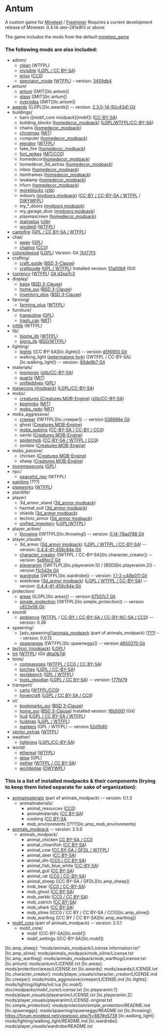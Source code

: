 # Antum
A custom game for [Minetest](http://www.minetest.net/) / [Freeminer](http://freeminer.org/)
Requires a current development release of Minetest: 0.4.14-dev-281e9f3 or above

The game includes the mods from the default [minetest_game](https://github.com/minetest/minetest_game/tree/master/mods)

### The following mods are also included:
* admin/
    * [clean][] (WTFPL)
    * [invisible][] ([LGPL / CC BY-SA](mods/admin/invisible/readme.txt))
    * [privs][] ([CC0](mods/admin/privs/init.lua))
    * [spectator_mode][] ([WTFPL][spectator_mode lic]) - version: [3459db4][spectator_mode version]
* antum/
    * [antum][] ([MIT][lic.antum])
    * [glass][antum_glass] ([MIT][lic.antum])
	* [overrides][antum_overrides] ([MIT][lic.antum])
* [awards][] ([LGPL][lic.awards]) -- version: [2.3.0-14-92c43d1 Git][ver.awards]
* buildings/
    * barn ([mobf_core modpack][mobf]) ([CC-BY-SA](doc/modpacks/mobf_core/License.txt))
    * building_blocks ([homedecor_modpack][homedecor]) ([LGPL/WTFPL/CC-BY-SA](doc/modpacks/homedecor/LICENSE))
    * chains ([homedecor_modpack][homedecor])
    * [christmas][] ([MIT](mods/buildings/christmas/LICENSE.txt))
    * computer ([homedecor_modpack][homedecor])
    * [elevator][] ([WTFPL](mods/buildings/elevator/readme.txt))
    * fake_fire ([homedecor_modpack][homedecor])
    * [fort_spikes][] ([MIT/CC0](mods/buildings/fort_spikes/LICENSE))
    * homedecor([homedecor_modpack][homedecor])
    * homedecor_3d_extras ([homedecor_modpack][homedecor])
    * inbox ([homedecor_modpack][homedecor])
    * itemframes ([homedecor_modpack][homedecor])
    * lavalamp ([homedecor_modpack][homedecor])
    * lrfurn ([homedecor_modpack][homedecor])
    * [moreblocks][] ([zlib](mods/buildings/moreblocks/LICENSE.md))
    * mdoors ([mydoors modpack][mydoors]) ([CC-BY / CC-BY-SA / WTFPL](mods/buildings/mdoors/README.txt) / [DWYWFPL](doc/modpacks/mydoors/licence.txt))
    * my_*_doors ([mydoors modpack][mydoors])
    * my_garage_door ([mydoors modpack][mydoors])
    * plasmascreen ([homedecor_modpack][homedecor])
    * [stairsplus][] ([zlib](mods/buildings/stairsplus/LICENSE.txt))
    * [windmill][] ([WTFPL](mods/buildings/windmill/README.md))
* [campfire][] ([GPL / CC BY-SA / WTFPL](mods/campfire/README.md))
* chat/
    * [away][] ([GPL](mods/chat/away/COPYING))
    * [chatlog][] ([CC0](mods/chat/chatlog/Readme.txt))
* [coloredwood][] ([LGPL](mods/coloredwood/LICENSE)) Version: Git [7b177f3][coloredwood version]
* crafting/
    * [craft_guide][] ([BSD 3-Clause](mods/crafting/craft_guide/LICENSE))
    * [craftguide][] ([GPL / WTFPL](mods/crafting/craftguide/LICENSE)) Installed version: [51a00b9][craftguide version] (Git)
* [currency][] ([WTFPL](https://forum.minetest.net/viewtopic.php?t=7002)) [Git d2ea7c3](https://github.com/minetest-mods/currency/tree/d2ea7c352ada7646e019f55a365a506d132f301a)
* display/
    * [bags][] ([BSD 3-Clause](mods/display/bags/LICENSE))
    * [home_gui][] ([BSD 3-Clause](mods/display/home_gui/README.md))
    * [inventory_plus][] ([BSD 3-Clause](mods/display/inventory_plus/LICENSE))
* farming/
	* [farming_plus][] ([WTFPL](mods/farming/farming_plus/README.txt))
* furniture/
    * [trampoline][] ([GPL](mods/furniture/trampoline/LICENSE.txt))
    * [trash_can][] ([MIT](mods/furniture/trash_can/LICENSE.txt))
* [intllib][] (WTFPL)
* lib/
    * [biome_lib][] ([WTFPL](mods/lib/biome_lib/README.md))
	* [signs_lib][] ([BSD/WTFPL](mods/lib/signs_lib/copyright.txt))
* lighting/
	* [ilights][] ([CC BY-SA][lic.ilights]) -- version [d5f6900 Git][ver.ilights]
    * walking_light ([petermalone fork][walking_light]) ([WTFPL / CC-BY-SA][lic.walking_light]) -- version: [93de9b7 Git][ver.walking_light]
* materials/
	* [moreores][] ([zlib/CC-BY-SA](mods/materials/moreores/README.md))
	* [quartz][] ([MIT](mods/materials/quartz/LICENSE.txt))
	* [unifieddyes][] ([GPL](mods/materials/unifieddyes/LICENSE))
* [mesecons (modpack)][mesecons] ([LGPL/CC-BY-SA](mods/mesecons/COPYING.txt))
* mobs/
    * [creatures (Creatures MOB-Engine)][cme] ([zlib/CC-BY-SA](doc/modpacks/cme/README.txt))
    * [kpgmobs][] ([MIT](mods/mobs/kpgmobs/README.txt))
    * [mobs_redo][] ([MIT](mods/mobs/mobs_redo/license.txt))
* mobs_aggressive/
    * [creeper][] ([WTFPL][lic.creeper]) -- version [036666e Git][ver.creeper]
    * ghost ([Creatures MOB-Engine][cme])
    * [mobs_goblins][] ([CC-BY-SA / CC-BY / CC0](mods/mobs_aggressive/mobs_goblins/README.md))
    * oerrki ([Creatures MOB-Engine][cme])
    * [spidermob][] ([CC-BY-SA / WTFPL / CC0](mods/mobs_aggressive/spidermob/LICENSE))
    * zombie ([Creatures MOB-Engine][cme])
* mobs_passive/
    * chicken ([Creatures MOB-Engine][cme])
    * sheep ([Creatures MOB-Engine][cme])
* [moremesecons][] ([GPL](mods/moremesecons/LICENSE.txt))
* npc/
    * [peaceful_npc][] (WTFPL)
* [painting][] (???)
* [pipeworks][] ([WTFPL](mods/pipeworks/LICENSE))
* plantlife/
* player/
    * 3d_armor_stand ([3d_armor modpack][3d_armor])
    * hazmat_suit ([3d_armor modpack][3d_armor])
    * shields ([3d_armor modpack][3d_armor])
    * technic_armor ([3d_armor modpack][3d_armor])
    * [unified_inventory][] ([LGPL/WTFPL](mods/player/unified_inventory/README.md))
* player_action/
    * [throwing][] ([WTFPL][lic.throwing]) -- version: [0.14-79ad788 Git][ver.throwing]
* player_visuals/
    * 3d_armor ([3d_armor modpack][3d_armor]) ([LGPL / WTFPL / CC-BY-SA][lic.3d_armor]) -- version: [0.4.4-41-456c84e Git][ver.3d_armor]
    * [character_creator][] ([WTFPL / CC-BY-SA][lic.character_creator]) -- version: [5e8fec2 Git][ver.character_creator]
    * [playeranim][] ([WFTLPL][lic.playeranim.1]) / [BSD][lic.playeranim.2]) - version [f1c542e Git][ver.playeranim]
    * [wardrobe][] ([WTFPL][lic.wardrobe]) -- version: [1.1-2-c48b011 Git][ver.wardrobe]
    * wieldview ([3d_armor modpack][3d_armor])  ([LGPL / WTFPL / CC-BY-SA][lic.3d_armor]) -- version: [0.4.4-41-456c84e Git][ver.3d_armor]
* protection/
    * [areas][] ([LGPL][lic.areas]) -- version [67507c7 Git][ver.areas]
    * [simple_protection][] ([WTFPL][lic.simple_protection]) -- version [c822e56 Git][ver.simple_protection]
* sound/
    * [ambience][ambience_ultralite] ([WTFPL][lic.ambience_ultralite.1] / [CC-BY / CC-BY-SA / CC-BY-NC-SA / CC0][lic.ambience_ultralite.2]) -- version: 0.36
* spawning/
	* [adv_spawning][[animals_modpack] (part of animals_modpack) ([???][lic.amp_adv_spawning]) -- version: 0.0.13
	* [spawneggs][] ([WTFPL][lic.spawneggs]) -- version [4650370 Git][ver.spawneggs]
* [technic (modpack)][technic] ([LGPL](mods/technic/README.md))
* [tnt][] ([WTFPL](mods/tnt/README.txt)) (Git [d6a0b7d][tnt version])
* tools/
	* [compassgps][] ([WTFPL / CC0 / CC BY-SA](mods/tools/compassgps/README.md))
    * [torches][] ([LGPL / CC-BY-SA](mods/tools/torches/README.txt))
    * [workbench][] ([GPL / WTFPL](mods/tools/workbench/LICENSE))
    * [tools_obsidian][] ([LGPL / CC BY-SA](mods/tools/tools_obsidian/README.md)) -- version: [f77fd79][tools_obsidian version]
* transport/
    * [carts][] ([WTFPL/CC0](mods/transport/carts/README.txt))
    * [hovercraft][] ([LGPL / CC BY-SA / CC0](mods/transport/hovercraft/LICENSE.txt))
* ui/
    * [bookmarks_gui][] ([BSD 3-Clause](mods/ui/bookmarks_gui/LICENSE))
    * [home_gui][] ([BSD 3-Clause](mods/ui/home_gui/LICENSE)) Installed version: [f6b5001][home_gui version] (Git)
    * [hud][] ([LGPL / CC BY-SA / WTFPL](mods/ui/hud/README.txt))
    * [hudmap][] ([LGPL / WTFPL](mods/ui/hudmap/README.txt))
    * [markers][] (GPL / WTFPL) -- version [52d1b90][markers version]
* [vector_extras][] ([WTFPL](mods/vector_extras/LICENSE.txt))
* weather/
    * [lightning][] ([LGPL/CC-BY-SA](mods/weather/lightning/README.md))
* world/
    * [ethereal][] ([WTFPL](mods/world/ethereal/license.txt))
    * [glow][] (GPL)
    * [nether][] ([WTFPL / CC BY-SA](mods/world/nether/README.md))
    * [worldedge][] ([DWYWPL](mods/world/worldedge/licence.txt))



### This is a list of installed modpacks & their components (trying to keep them listed separate for sake of organization):
* [animalmaterials][animals_modpack] (part of animals_modpack) -- version: 0.1.3
	* animalmaterials/
		* animal_resources ([CC0][lic.amp_animal_resources])
		* animalmaterials ([CC BY-SA][lic.amp_animalmaterials])
		* cooking ([CC BY-SA][lic.amp_cooking]
		* mob_environments ([???][lic.amp_mob_environments)
* [animals_modpack][] -- version: 2.5.0
	* animals_modpack/
		* animal_chicken [CC BY-SA / CC0][lic.amp_chicken]
	    * animal_clownfish ([CC BY-SA][lic.amp_clownfish])
		* animal_cow ([CC BY-SA / GFDL / WTFPL][lic.amp_cow])
		* animal_deer ([CC BY-SA][lic.amp_deer])
		* animal_dm ([CC0 / CC BY-SA][lic.amp_dm])
	    * animal_fish_blue_white ([CC-BY-SA][lic.amp_fish_blue_white])
	    * animal_gull ([CC BY-SA][lic.amp_gull])
	    * animal_rat ([CC0 / CC-BY-SA][lic.amp_rat])
		* animal_sheep ([CC BY-SA / GFDL][lic.amp_sheep])
	    * mob_bear ([CC0 / CC-BY-SA][lic.amp_bear])
		* mob_ghost ([CC BY-SA][lic.amp_ghost])
		* mob_oerkki ([CC0 / CC BY-SA][lic.amp_oerkki])
		* mob_ostrich ([CC BY-SA][lic.amp_ostrich])
	    * mob_shark ([CC BY-SA][lic.amp_shark])
	    * mob_slime ([CC0 / CC BY / CC BY-SA / CC0][lic.amp_slime])
		* mob_warthog ([CC BY / CC BY-SA][lic.amp_warthog])
* [mobf_core][animals_modpack] (part of animals_modpack) -- version: 2.5.1
	* mobf_core/
	    * mobf ([CC-BY-SA][lic.mobf])
    	* mobf_settings ([CC-BY-SA][lic.mobf])



[3d_armor]: https://forum.minetest.net/viewtopic.php?t=4654
[ambience_ultralite]: https://forum.minetest.net/viewtopic.php?p=151166#p151166
[animals_modpack]: https://forum.minetest.net/viewtopic.php?t=629
[antum]: mods/antum/antum
[antum_glass]: mods/antum/glass
[antum_overrides]: mods/antum/overrides
[areas]: https://forum.minetest.net/viewtopic.php?t=7239
[awards]: https://forum.minetest.net/viewtopic.php?t=4870
[away]: https://forum.minetest.net/viewtopic.php?t=1211
[bags]: http://cornernote.github.io/minetest-bags/
[biome_lib]: https://forum.minetest.net/viewtopic.php?f=11&t=12999
[bookmarks_gui]: http://cornernote.github.io/minetest-bookmarks_gui/
[campfire]: https://forum.minetest.net/viewtopic.php?t=10569
[carts]: https://forum.minetest.net/viewtopic.php?t=2451
[character_creator]: https://forum.minetest.net/viewtopic.php?t=13138
[chatlog]: https://forum.minetest.net/viewtopic.php?id=6220
[christmas]: https://forum.minetest.net/viewtopic.php?t=3950
[clean]: https://forum.minetest.net/viewtopic.php?t=2777
[cme]: https://forum.minetest.net/viewtopic.php?t=8638
[coloredwood]: https://forum.minetest.net/viewtopic.php?t=2411
[coloredwood version]: https://github.com/minetest-mods/coloredwood/tree/7b177f3082da84faf14fef38274358e3768a99b1
[compass]: https://forum.minetest.net/viewtopic.php?t=3785
[compassgps]: https://forum.minetest.net/viewtopic.php?t=9373
[craft_guide]: https://cornernote.github.io/minetest-craft_guide/
[craftguide]: https://forum.minetest.net/viewtopic.php?t=14088
[craftguide version]: https://github.com/minetest-mods/craftguide/tree/51a00b957e81428aa5af1b0b5eddbfdd57729d77
[creeper]: https://forum.minetest.net/viewtopic.php?t=11891
[currency]: https://github.com/minetest-mods/currency
[elevator]: https://forum.minetest.net/viewtopic.php?t=12944
[ethereal]: https://forum.minetest.net/viewtopic.php?t=14638
[farming_plus]: https://forum.minetest.net/viewtopic.php?t=2787
[fort_spikes]: https://forum.minetest.net/viewtopic.php?t=14574
[glow]: https://forum.minetest.net/viewtopic.php?t=6300
[helicopter]: https://forum.minetest.net/viewtopic.php?t=6183
[home_gui]: http://cornernote.github.io/minetest-home_gui/
[home_gui version]: https://github.com/cornernote/minetest-home_gui/tree/f6b500164f95a85c4f2fab9a150983887bad143f
[homedecor]: https://forum.minetest.net/viewtopic.php?t=2041
[hovercraft]: https://forum.minetest.net/viewtopic.php?t=6722
[hud]: https://github.com/BlockMen/hud
[hudmap]: https://github.com/stujones11/hudmap
[ilights]: https://forum.minetest.net/viewtopic.php?t=12200
[intllib]: https://forum.minetest.net/viewtopic.php?t=4929
[invisible]: https://forum.minetest.net/viewtopic.php?t=14399
[inventory_plus]: https://forum.minetest.net/viewtopic.php?t=3100
[jumping]: https://forum.minetest.net/viewtopic.php?t=2957
[kpgmobs]: https://forum.minetest.net/viewtopic.php?t=8798
[lightning]: https://forum.minetest.net/viewtopic.php?t=13886
[markers]: https://forum.minetest.net/viewtopic.php?id=8175
[markers version]: https://github.com/Sokomine/markers/tree/52d1b90b8906b28d4b5ba93cd271b3865b316d00
[mesecons]: https://forum.minetest.net/viewtopic.php?t=628
[mobs_goblins]: https://forum.minetest.net/viewtopic.php?t=13004
[mobs_redo]: https://forum.minetest.net/viewtopic.php?t=9917
[moreblocks]: https://forum.minetest.net/viewtopic.php?t=509
[moremesecons]: https://forum.minetest.net/viewtopic.php?t=13150
[moreores]: https://forum.minetest.net/viewtopic.php?t=549
[moretrees]: https://forum.minetest.net/viewtopic.php?t=4394
[mydoors]: https://forum.minetest.net/viewtopic.php?t=10626
[nether]: https://forum.minetest.net/viewtopic.php?t=5790
[painting]: https://github.com/minetest-mods/painting
[peaceful_npc]: https://forum.minetest.net/viewtopic.php?t=4167
[pipeworks]: https://forum.minetest.net/viewtopic.php?t=2155
[plantlife_modpack]: https://forum.minetest.net/viewtopic.php?f=11&t=3898
[playeranim]: https://forum.minetest.net/viewtopic.php?t=12189
[privs]: mods/admin/privs
[quartz]: https://forum.minetest.net/viewtopic.php?t=5682
[signs_lib]: https://forum.minetest.net/viewtopic.php?f=11&t=13762
[simple_protection]: https://forum.minetest.net/viewtopic.php?t=9035
[spawneggs]: https://forum.minetest.net/viewtopic.php?t=6214
[spectator_mode]: https://forum.minetest.net/viewtopic.php?t=13718
[spectator_mode lic]: mods/admin/spectator_mode/LICENSE
[spectator_mode version]: https://github.com/minetest-mods/spectator_mode/tree/3459db48e1b507388ee5d24ba1531ea494e64dea
[spidermob]: https://forum.minetest.net/viewtopic.php?t=10045
[stairsplus]: https://forum.minetest.net/viewtopic.php?id=6140
[technic]: https://forum.minetest.net/viewtopic.php?t=2538
[throwing]: https://forum.minetest.net/viewtopic.php?t=687
[tnt]: https://forum.minetest.net/viewtopic.php?id=2902
[tnt version]: https://github.com/PilzAdam/TNT/tree/d6a0b7dfec33c647414ed4c2dadf32b9347b7508
[torches]: https://forum.minetest.net/viewtopic.php?t=6099
[tools_obsidian]: https://forum.minetest.net/viewtopic.php?t=14236
[tools_obsidian version]: https://github.com/Dragonop/tools_obsidian/tree/f77fd79d76a85c07e08ca965708a75f500be32d6
[trampoline]: mods/furniture/trampoline
[trash_can]: https://forum.minetest.net/viewtopic.php?t=6315
[trees]: https://forum.minetest.net/viewtopic.php?f=11&t=5713
[unified_inventory]: https://forum.minetest.net/viewtopic.php?id=3933
[unifieddyes]: https://forum.minetest.net/viewtopic.php?t=2178
[vector_extras]: https://forum.minetest.net/viewtopic.php?t=8533
[vines]: https://forum.minetest.net/viewtopic.php?f=11&t=2344
[walking_light]: https://github.com/petermaloney/walking_light
[wardrobe]: https://forum.minetest.net/viewtopic.php?t=9680
[weather]: https://forum.minetest.net/viewtopic.php?t=5245
[windmill]: https://forum.minetest.net/viewtopic.php?id=7440
[workbench]: https://forum.minetest.net/viewtopic.php?t=14085
[worldedge]: https://forum.minetest.net/viewtopic.php?t=10753

[lic.3d_armor]: doc/modpacks/3d_armor/LICENSE.md
[lic.ambience_ultralite.1]: https://forum.minetest.net/viewtopic.php?t=2807
[lic.ambience_ultralite.2]: mods/sound/ambience/sounds/SoundLicenses.txt
[lic.amp_adv_spawning]: mods/spawning/adv_spawning/README.txt
[lic.amp_animal_resources]: mods/animalmaterials/animal_resources/License.txt
[lic.amp_animalmaterials]: mods/animalmaterials/animalmaterisl/License.txt
[lic.amp_bear]: mods/animals_modpack/mob_bear/License.txt
[lic.amp_chicken]: mods/animals_modpack/animal_chicken/License.txt
[lic.amp_clownfish]: mods/animals_modpack/animal_clownfish/License.txt
[lic.amp_cooking]: mods/animalmaterials/cooking/License.txt
[lic.amp_cow]: mods/animals_modpack/animal_cow/License.txt
[lic.amp_deer]: mods/animals_modpack/animal_deer/License.txt
[lic.amp_dm]: mods/animals_modpack/animal_dm/License.txt
[lic.amp_fish_blue_white]: mods/animals_modpack/animal_fish_blue_white/License.txt
[lic.amp_ghost]: mods/animals_modpack/mob_ghost/License.txt
[lic.amp_gull]: mods/animals_modpack/animal_gull/License.txt
[lic.amp_mob_environments]: mods/animalmaterials/mob_environments/README
[lic.amp_oerkki]: mods/animals_modpack/mob_oerkki/License.txt
[lic.amp_ostrich]: mods/animals_modpack/mob_ostrich/License.txt
[lic.amp_rat]: mods/animals_modpack/animal_rat/License.txt
[lic.amp_shark]: mods/animals_modpack/mob_shark/License.txt
[lic.amp_sheep]: "mods/animals_modpack/License information.txt"
[lic.amp_slime]: mods/animals_modpack/mob_slime/License.txt
[lic.amp_warthog]: mods/animals_modpack/mob_warthog/License.txt
[lic.antum]: mods/antum/LICENSE.txt
[lic.areas]: mods/protection/areas/LICENSE.txt
[lic.awards]: mods/awards/LICENSE.txt
[lic.character_creator]: mods/player_visuals/character_creator/LICENSE.md
[lic.creeper]: mods/mobs_aggressive/creeper/LICENSE.md
[lic.ilights]: mods/lighting/ilights/init.lua
[lic.mobf]: doc/modpacks/mobf_core/License.txt
[lic.playeranim.1]: mods/player_visuals/playeranim/LICENSE.txt
[lic.playeranim.2]: mods/player_visuals/playeranim/LICENSE-original.txt
[lic.simple_protection]: mods/protection/simple_protection/README.md
[lic.spawneggs]: mods/spawning/spawneggs/README.txt
[lic.throwing]: https://forum.minetest.net/viewtopic.php?t=687#p5739
[lic.walking_light]: mods/lighting/walking_light/README.md
[lic.wardrobe]: mods/player_visuals/wardrobe/README.txt

[ver.3d_armor]: https://github.com/stujones11/minetest-3d_armor/tree/456c84e
[ver.areas]: https://github.com/ShadowNinja/areas/tree/67507c75918f8a60ad218cdcb69cc8d39e4a55ed
[ver.awards]: https://github.com/minetest-mods/awards/tree/92c43d1
[ver.character_creator]: https://github.com/Rui-Minetest/character_creator/tree/5e8fec2
[ver.creeper]: https://github.com/Rui-Minetest/creeper/tree/036666e2ccd26632a0c11585af0345c6eaa8c72d
[ver.ilights]: https://github.com/minetest-mods/ilights/tree/d5f6900b5a6510f5922a7517ad613633861ce4df
[ver.playeranim]: https://github.com/minetest-mods/playeranim/tree/f1c542e
[ver.simple_protection]: https://github.com/SmallJoker/simple_protection/tree/c822e561e0349f02b70bf6a8c28059515603a0be
[ver.spawneggs]: https://github.com/thefamilygrog66/spawneggs/tree/46503709bb0a1bff586cd345aac6b36936c4c311
[ver.throwing]: https://github.com/Jeija/minetest-mod-throwing/tree/79ad788b9f415b68793dc44128870fbfa6a4d064
[ver.walking_light]: https://github.com/petermaloney/walking_light/tree/93de9b7b4af6c9d2811ef7fd3f91feaf90b7875c
[ver.wardrobe]: https://github.com/prestidigitator/minetest-mod-wardrobe/tree/c48b011
